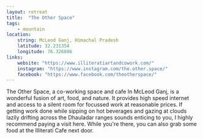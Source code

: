 ```yaml
--- 
layout: retreat
title:  "The Other Space"
tags: 
    - mountain
location: 
    string: McLeod Ganj, Himachal Pradesh
    latitude: 32.231354
    longitude: 76.326806
links:
    website: "https://www.illiteratiartandcowork.com/"
    instagram: "https://www.instagram.com/the.other.space/"
    facebook: "https://www.facebook.com/theotherspace/"
---
```


The Other Space, a co-working space and cafe In McLeod Ganj, is a wonderful fusion of art, food, and nature. It provides high speed internet and access to a silent room for focussed work at reasonable prices. If getting work done while sipping on hot beverages and gazing at clouds lazily drifting across the Dhauladar ranges sounds enticing to you, I highly recommend paying a visit here. While you're there, you can also grab some food at the Illiterati Cafe next door.
